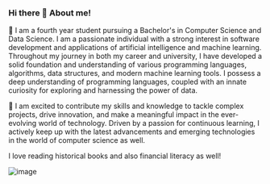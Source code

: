 ### Hi there 👋 About me!

🔭 I am a fourth year student pursuing a Bachelor's in Computer Science and Data Science. I am a passionate individual with a strong interest in software development and applications of artificial intelligence and machine learning. Throughout my journey in both my career and university, I have developed a solid foundation and understanding of various programming languages, algorithms, data structures, and modern machine learning tools. I possess a deep understanding of programming languages, coupled with an innate curiosity for exploring and harnessing the power of data.

👯 I am excited to contribute my skills and knowledge to tackle complex projects, drive innovation, and make a meaningful impact in the ever-evolving world of technology. Driven by a passion for continuous learning, I actively keep up with the latest advancements and emerging technologies in the world of computer science as well.

I love reading historical books and also financial literacy as well! 


![image](https://github.com/jihoon28874/jihoon28874/assets/107959175/d681973e-18c8-4a94-9cff-a26ec2c5ed67)


<!--
**jihoon28874/jihoon28874** is a ✨ _special_ ✨ repository because its `README.md` (this file) appears on your GitHub profile.

Here are some ideas to get you started:

- 🔭 I’m currently working on ...
- 🔭 I’m currently learning ...
- 👯 I’m looking to collaborate on ...
- 🤔 I’m looking for help with ...
- 💬 Ask me about ...
- 📫 How to reach me: ...
- 😄 Pronouns: ...
- ⚡ Fun fact: ...
-->
